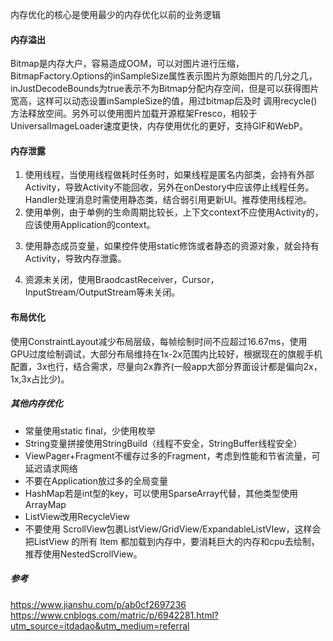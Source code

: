 内存优化的核心是使用最少的内存优化以前的业务逻辑
#### 内存溢出
Bitmap是内存大户，容易造成OOM，可以对图片进行压缩，BitmapFactory.Options的inSampleSize属性表示图片为原始图片的几分之几，
inJustDecodeBounds为true表示不为Bitmap分配内存空间，但是可以获得图片宽高，这样可以动态设置inSampleSize的值，用过bitmap后及时
调用recycle()方法释放空间。另外可以使用图片加载开源框架Fresco，相较于UniversalImageLoader速度更快，内存使用优化的更好，支持GIF和WebP。<p>
#### 内存泄露
1. 使用线程，当使用线程做耗时任务时，如果线程是匿名内部类，会持有外部Activity，导致Activity不能回收，另外在onDestory中应该停止线程任务。Handler处理消息时需使用静态类，结合弱引用更新UI。推荐使用线程池。
2. 使用单例，由于单例的生命周期比较长，上下文context不应使用Activity的，应该使用Application的context。<p>
3. 使用静态成员变量，如果控件使用static修饰或者静态的资源对象，就会持有Activity，导致内存泄露。<p>
4. 资源未关闭，使用BraodcastReceiver，Cursor，InputStream/OutputStream等未关闭。<p>
#### 布局优化
使用ConstraintLayout减少布局层级，每帧绘制时间不应超过16.67ms，使用GPU过度绘制调试，大部分布局维持在1x-2x范围内比较好，根据现在的旗舰手机配置，3x也行，结合需求，尽量向2x靠齐(一般app大部分界面设计都是偏向2x，1x,3x占比少)。
##### 其他内存优化
* 常量使用static final，少使用枚举
* String变量拼接使用StringBuild（线程不安全，StringBuffer线程安全）
* ViewPager+Fragment不缓存过多的Fragment，考虑到性能和节省流量，可延迟请求网络
* 不要在Application放过多的全局变量
* HashMap若是int型的key，可以使用SparseArray代替，其他类型使用ArrayMap
* ListView改用RecycleView
* 不要使用 ScrollView包裹ListView/GridView/ExpandableListVIew，这样会把ListView 的所有 Item 都加载到内存中，要消耗巨大的内存和cpu去绘制，推荐使用NestedScrollView。
 ##### 参考
 https://www.jianshu.com/p/ab0cf2697236<br>
 https://www.cnblogs.com/matric/p/6942281.html?utm_source=itdadao&utm_medium=referral

